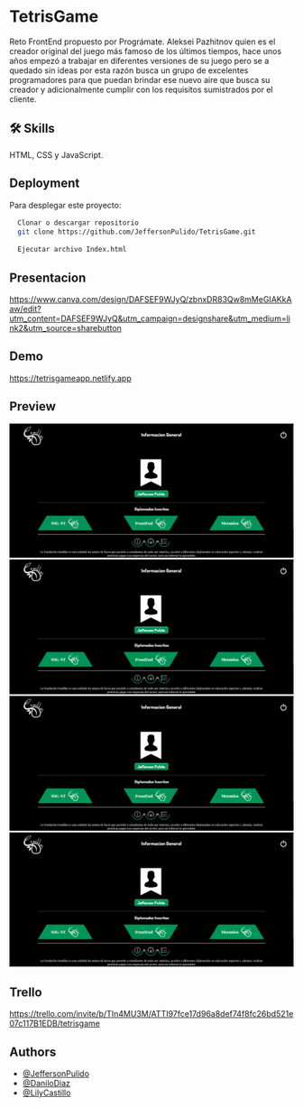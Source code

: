 # TetrisGame

Reto FrontEnd propuesto por Prográmate.
Aleksei Pazhitnov quien es el creador original del juego más famoso de los últimos tiempos, hace unos años empezó a trabajar en diferentes versiones de su juego pero se a quedado sin ideas por esta razón busca un grupo de excelentes programadores para que puedan brindar ese nuevo aire que busca su creador y adicionalmente cumplir con los requisitos sumistrados por el cliente.

## 🛠 Skills
HTML, CSS y JavaScript.

## Deployment

Para desplegar este proyecto:

```bash
  Clonar o descargar repositorio
  git clone https://github.com/JeffersonPulido/TetrisGame.git
```
```bash
  Ejecutar archivo Index.html
```

## Presentacion

https://www.canva.com/design/DAFSEF9WJyQ/zbnxDR83Qw8mMeGIAKkAaw/edit?utm_content=DAFSEF9WJyQ&utm_campaign=designshare&utm_medium=link2&utm_source=sharebutton

## Demo

https://tetrisgameapp.netlify.app

## Preview
![Home Page](https://raw.githubusercontent.com/JeffersonPulido/SemillasProgr-mate/master/assets/images/home.png)
![Home Mobile](https://raw.githubusercontent.com/JeffersonPulido/SemillasProgr-mate/master/assets/images/home.png)
![Indicadores Page](https://raw.githubusercontent.com/JeffersonPulido/SemillasProgr-mate/master/assets/images/home.png)
![Checklist Page](https://raw.githubusercontent.com/JeffersonPulido/SemillasProgr-mate/master/assets/images/home.png)

## Trello

https://trello.com/invite/b/TIn4MU3M/ATTI97fce17d96a8def74f8fc26bd521e07c117B1EDB/tetrisgame

## Authors

- [@JeffersonPulido](https://www.github.com/JeffersonPulido)
- [@DaniloDiaz](https://github.com/DaniloDiaz08)
- [@LilyCastillo](https://github.com/lilajoha29)
